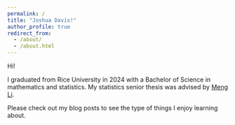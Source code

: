 ```yaml
---
permalink: /
title: "Joshua Davis!"
author_profile: true
redirect_from:
  - /about/
  - /about.html
---
```


Hi!

I graduated from Rice University in 2024 with a Bachelor of Science in mathematics and statistics. My statistics senior thesis was advised by [Meng Li](https://meng.rice.edu). 

Please check out my blog posts to see the type of things I enjoy learning about.
